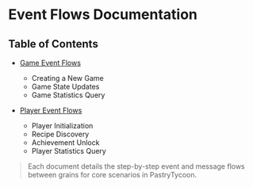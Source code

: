 # Event Flows Documentation

## Table of Contents

- [Game Event Flows](game.md)
  - Creating a New Game
  - Game State Updates
  - Game Statistics Query

- [Player Event Flows](player.md)
  - Player Initialization
  - Recipe Discovery
  - Achievement Unlock
  - Player Statistics Query

> Each document details the step-by-step event and message flows between grains for core scenarios in PastryTycoon.